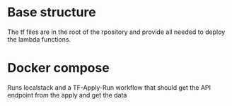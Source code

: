 # Base structure
The tf files are in the root of the rpository and provide all needed to deploy the lambda functions. 

# Docker compose
Runs localstack and a TF-Apply-Run workflow that should get the API endpoint from the apply and get the data